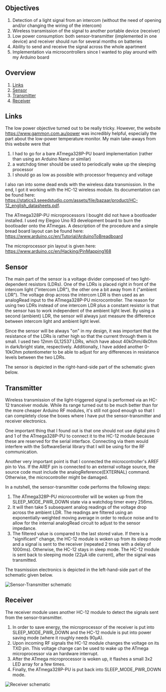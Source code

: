 ## Objectives
1. Detection of a light signal from an intercom (without the need of opening and/or changing the wiring of the intercom)
2. Wireless transmission of the signal to another portable device (receiver)
3. Low power consumption: both sensor-transmitter (implemented in one device) and receiver should run for several months on batteries
4. Ability to send and receive the signal across the whole apartment
5. Implementation via microcontrollers since I wanted to play around with my Arduino board

## Overview
1. [Links](#links)
2. [Sensor](#sensor)
3. [Transmitter](#transmitter)
4. [Receiver](#receiver)

## Links
The low power objective turned out to be really tricky. However, the website https://www.gammon.com.au/power was incredibly helpful, especially the part about the low-power temperature monitor.
My main take-aways from this website were that
1. I had to go for a bare ATmega328P-PU board implementation (rather than using an Arduino Nano or similar)
2. a watchdog timer should be used to periodically wake up the sleeping processor
3. I should go as low as possible with processor frequency and voltage 

I also ran into some dead ends with the wireless data transmission. In the end, I got it working with the HC-12 wireless module. Its documentation can be found here: https://statics3.seeedstudio.com/assets/file/bazaar/product/HC-12_english_datasheets.pdf.

The ATmega328P-PU microprocessors I bought did not have a bootloader installed. I used my Elegoo Uno R3 development board to burn the bootloader onto the ATmegas. A description of the procedure and a simple bread board layout can be found here: https://www.arduino.cc/en/Tutorial/ArduinoToBreadboard

The microprocessor pin layout is given here: https://www.arduino.cc/en/Hacking/PinMapping168

## Sensor
The main part of the sensor is a voltage divider composed of two light-dependent resistors (LDRs). One of the LDRs is placed right in front of the intercom light ("intercom LDR"), the other one a bit away from it ("ambient LDR"). The voltage drop across the intercom LDR is then used as an analogRead input to the ATmega328P-PU microcontroller.
The reason for using two LDRs instead of one intercom LDR plus a constant resistor is that the sensor has to work independent of the ambient light level. By using a second (ambient) LDR, the sensor will always just measure the difference between intercom light and ambient light level.

Since the sensor will be always "on" in my design, it was important that the resistance of the LDRs is rather high so that the current through them is small. I used two 12mm GL12537 LDRs, which have about 40kOhm/4kOhm in dark/bright state, respectively. Additionally, I have added another 0-10kOhm potentiometer to be able to adjust for any differences in resistance levels between the two LDRs.

The sensor is depicted in the right-hand-side part of the schematic given below.

## Transmitter
Wireless transmission of the light-triggered signal is performed via an HC-12 tranceiver module. While its range turned out to be much better than for the more cheaper Arduino RF modules, it's still not good enough so that I can completely close the boxes where I have put the sensor-transmitter and receiver electronics.

One important thing that I found out is that one should not use digital pins 0 and 1 of the ATmega328P-PU to connect it to the HC-12 module because these are reserved for the serial interface. Connecting via them would interfere with the SoftwareSerial library that I will be using for the RF communication.

Another very important point is that I connected the microcontroller's AREF pin to Vss. If the AREF pin is connected to an external voltage source, the source code must include the analogReference(EXTERNAL) command. Otherwise, the microcontroller might be damaged.

In a nutshell, the sensor-transmitter code performs the following steps:

1. The ATmega328P-PU microcontroller will be woken up from the SLEEP_MODE_PWR_DOWN state via a watchdog timer every 256ms.
2. It will then take 5 subsequent analog readings of the voltage drop across the ambient LDR. The readings are filtered using an exponentially-weighted moving average in order to reduce noise and to allow for the internal analogRead circuit to adjust to the sensor impedance.
3. The filtered value is compared to the last stored value. If there is a "significant" change, the HC-12 module is woken up from its sleep mode and a signal is sent to the receiver (repeated 2 times with a delay of 1000ms). Otherwise, the HC-12 stays in sleep mode. The HC-12 module is sent back to sleeping mode (22µA idle current), after the signal was transmitted.

The trasmission electronics is depicted in the left-hand-side part of the schematic given below.

![Sensor-Transmitter schematic](https://github.com/RobertRol/IntercomLightSensor/blob/master/SensorTransmitter.svg)

## Receiver
The receiver module uses another HC-12 module to detect the signals sent from the sensor-transmitter.

1. In order to save energy, the microprocessor of the receiver is put into SLEEP_MODE_PWR_DOWN and the HC-12 module is put into power saving mode (where it roughly needs 90µA).
2. Upon incoming RF signals the HC-12 module changes the voltage on its TXD pin. This voltage change can be used to wake up the ATmega microprocessor via an hardware interrupt.
3. After the ATmega microprocessor is woken up, it flashes a small 3x2 LED array for a few times.
4. Finally, the ATmega328P-PU is put back into SLEEP_MODE_PWR_DOWN mode.

![Receiver schematic](https://github.com/RobertRol/IntercomLightSensor/blob/master/Receiver.svg)
